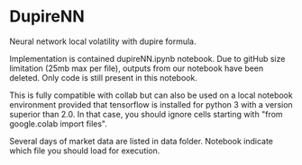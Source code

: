 # DupireNN
Neural network local volatility with dupire formula.

Implementation is contained dupireNN.ipynb notebook. Due to gitHub size limitation (25mb max per file), outputs from our notebook have been deleted. Only code is still present in this notebook.

This is fully compatible with collab but can also be used on a local notebook environment provided that tensorflow is installed for python 3 with a version superior than 2.0.
In that case, you should ignore cells starting with "from google.colab import files".

Several days of market data are listed in data folder.
Notebook indicate which file you should load for execution.



